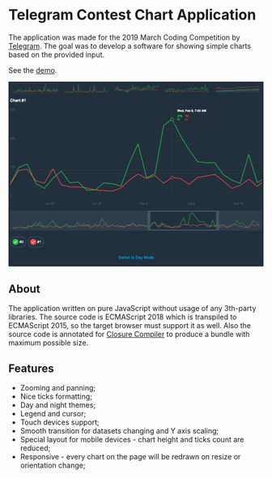 # Telegram Contest Chart Application

The application was made for the 2019 March Coding Competition by [Telegram](https://telegram.org/).
The goal was to develop a software for showing simple charts based on the provided input.

See the [demo](http://dronkin.ru/telegram-contest-chart/).

![alt text](preview.png)

## About

The application written on pure JavaScript without usage of any 3th-party libraries.
The source code is ECMAScript 2018 which is transpiled to ECMAScript 2015, so the target browser must support it as well.
Also the source code is annotated for [Closure Compiler](https://developers.google.com/closure/compiler/) to produce a bundle with maximum possible size.

## Features

* Zooming and panning;
* Nice ticks formatting;
* Day and night themes;
* Legend and cursor;
* Touch devices support;
* Smooth transition for datasets changing and Y axis scaling;
* Special layout for mobile devices - chart height and ticks count are reduced;
* Responsive - every chart on the page will be redrawn on resize or orientation change;
